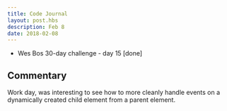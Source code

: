```yaml
---
title: Code Journal
layout: post.hbs
description: Feb 8
date: 2018-02-08
---
```


- Wes Bos 30-day challenge - day 15 [done]

## Commentary

Work day, was interesting to see how to more cleanly handle events on a dynamically created child element from a parent element.
